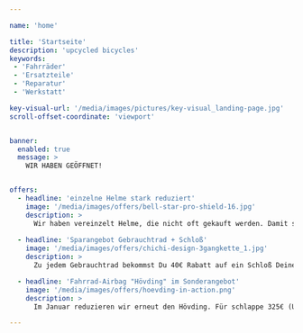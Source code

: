 ```yaml
---

name: 'home'

title: 'Startseite'
description: 'upcycled bicycles'
keywords:
 - 'Fahrräder'
 - 'Ersatzteile'
 - 'Reparatur'
 - 'Werkstatt' 

key-visual-url: '/media/images/pictures/key-visual_landing-page.jpg'
scroll-offset-coordinate: 'viewport'


banner:
  enabled: true
  message: >
    WIR HABEN GEÖFFNET!


offers:
  - headline: 'einzelne Helme stark reduziert'
    image: '/media/images/offers/bell-star-pro-shield-16.jpg'
    description: >
      Wir haben vereinzelt Helme, die nicht oft gekauft werden. Damit sie nicht überlagert werden und noch jemand Freude daran hat, verkaufen wir diese reduziert, z.B. den Star Pro Shield 16 von Bell. Hier findet ihr einen Testbericht: https://www.bike-components.de/blog/testen/im-test-bell-star-pro-aero-helm/
  
  - headline: 'Sparangebot Gebrauchtrad + Schloß'
    image: '/media/images/offers/chichi-design-3gangkette_1.jpg'
    description: >
      Zu jedem Gebrauchtrad bekommst Du 40€ Rabatt auf ein Schloß Deiner Wahl (Angebot gültig solange der Vorrat reicht. Der Schloßwert muß sein: 40€ oder höher)

  - headline: 'Fahrrad-Airbag "Hövding" im Sonderangebot'
    image: '/media/images/offers/hoevding-in-action.png'
    description: >
      Im Januar reduzieren wir erneut den Hövding. Für schlappe 325€ (UVP: 349,95€) hängt der premium Kopfschutz zum günstigen Preis auch bald um Deinen Hals.

---
```

